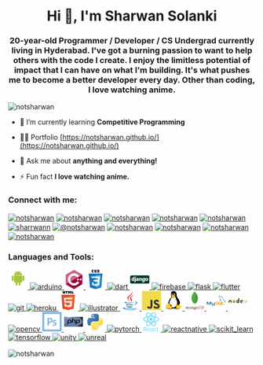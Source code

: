<h1 align="center">Hi 👋, I'm Sharwan Solanki</h1>
<h3 align="center">20-year-old Programmer / Developer / CS Undergrad currently living in Hyderabad. I've got a burning passion to want to help others with the code I create. I enjoy the limitless potential of impact that I can have on what I'm building. It's what pushes me to become a better developer every day. Other than coding, I love watching anime.</h3>

<p align="left"> <img src="https://komarev.com/ghpvc/?username=notsharwan&label=Profile%20views&color=0e75b6&style=flat" alt="notsharwan" /> </p>

- 🌱 I’m currently learning **Competitive Programming**

- 👨‍💻 Portfolio [https://notsharwan.github.io/](https://notsharwan.github.io/)

- 💬 Ask me about **anything and everything!**

- ⚡ Fun fact **I love watching anime.**

<h3 align="left">Connect with me:</h3>
<p align="left">
<a href="https://codepen.io/notsharwan" target="blank"><img align="center" src="https://cdn.jsdelivr.net/npm/simple-icons@3.0.1/icons/codepen.svg" alt="notsharwan" height="30" width="40" /></a>
<a href="https://dev.to/notsharwan" target="blank"><img align="center" src="https://cdn.jsdelivr.net/npm/simple-icons@3.0.1/icons/dev-dot-to.svg" alt="notsharwan" height="30" width="40" /></a>
<a href="https://twitter.com/notsharwan" target="blank"><img align="center" src="https://cdn.jsdelivr.net/npm/simple-icons@3.0.1/icons/twitter.svg" alt="notsharwan" height="30" width="40" /></a>
<a href="https://linkedin.com/in/notsharwan" target="blank"><img align="center" src="https://cdn.jsdelivr.net/npm/simple-icons@3.0.1/icons/linkedin.svg" alt="notsharwan" height="30" width="40" /></a>
<a href="https://fb.com/notsharwan" target="blank"><img align="center" src="https://cdn.jsdelivr.net/npm/simple-icons@3.0.1/icons/facebook.svg" alt="notsharwan" height="30" width="40" /></a>
<a href="https://instagram.com/sharrwann" target="blank"><img align="center" src="https://cdn.jsdelivr.net/npm/simple-icons@3.0.1/icons/instagram.svg" alt="sharrwann" height="30" width="40" /></a>
<a href="https://medium.com/@notsharwan" target="blank"><img align="center" src="https://cdn.jsdelivr.net/npm/simple-icons@3.0.1/icons/medium.svg" alt="@notsharwan" height="30" width="40" /></a>
<a href="https://www.codechef.com/users/notsharwan" target="blank"><img align="center" src="https://cdn.jsdelivr.net/npm/simple-icons@3.1.0/icons/codechef.svg" alt="notsharwan" height="30" width="40" /></a>
<a href="https://www.hackerrank.com/notsharwan" target="blank"><img align="center" src="https://cdn.jsdelivr.net/npm/simple-icons@3.0.1/icons/hackerrank.svg" alt="notsharwan" height="30" width="40" /></a>
<a href="https://codeforces.com/profile/notsharwan" target="blank"><img align="center" src="https://cdn.jsdelivr.net/npm/simple-icons@3.0.1/icons/codeforces.svg" alt="notsharwan" height="30" width="40" /></a>
<a href="https://auth.geeksforgeeks.org/user/notsharwan" target="blank"><img align="center" src="https://cdn.jsdelivr.net/npm/simple-icons@3.0.1/icons/geeksforgeeks.svg" alt="notsharwan" height="30" width="40" /></a>
</p>

<h3 align="left">Languages and Tools:</h3>
<p align="left"> <a href="https://developer.android.com" target="_blank"> <img src="https://raw.githubusercontent.com/devicons/devicon/master/icons/android/android-original-wordmark.svg" alt="android" width="40" height="40"/> </a> <a href="https://www.arduino.cc/" target="_blank"> <img src="https://cdn.worldvectorlogo.com/logos/arduino-1.svg" alt="arduino" width="40" height="40"/> </a> <a href="https://www.w3schools.com/cpp/" target="_blank"> <img src="https://raw.githubusercontent.com/devicons/devicon/master/icons/cplusplus/cplusplus-original.svg" alt="cplusplus" width="40" height="40"/> </a> <a href="https://www.w3schools.com/css/" target="_blank"> <img src="https://raw.githubusercontent.com/devicons/devicon/master/icons/css3/css3-original-wordmark.svg" alt="css3" width="40" height="40"/> </a> <a href="https://dart.dev" target="_blank"> <img src="https://www.vectorlogo.zone/logos/dartlang/dartlang-icon.svg" alt="dart" width="40" height="40"/> </a> <a href="https://www.djangoproject.com/" target="_blank"> <img src="https://raw.githubusercontent.com/devicons/devicon/master/icons/django/django-original.svg" alt="django" width="40" height="40"/> </a> <a href="https://firebase.google.com/" target="_blank"> <img src="https://www.vectorlogo.zone/logos/firebase/firebase-icon.svg" alt="firebase" width="40" height="40"/> </a> <a href="https://flask.palletsprojects.com/" target="_blank"> <img src="https://www.vectorlogo.zone/logos/pocoo_flask/pocoo_flask-icon.svg" alt="flask" width="40" height="40"/> </a> <a href="https://flutter.dev" target="_blank"> <img src="https://www.vectorlogo.zone/logos/flutterio/flutterio-icon.svg" alt="flutter" width="40" height="40"/> </a> <a href="https://git-scm.com/" target="_blank"> <img src="https://www.vectorlogo.zone/logos/git-scm/git-scm-icon.svg" alt="git" width="40" height="40"/> </a> <a href="https://heroku.com" target="_blank"> <img src="https://www.vectorlogo.zone/logos/heroku/heroku-icon.svg" alt="heroku" width="40" height="40"/> </a> <a href="https://www.w3.org/html/" target="_blank"> <img src="https://raw.githubusercontent.com/devicons/devicon/master/icons/html5/html5-original-wordmark.svg" alt="html5" width="40" height="40"/> </a> <a href="https://www.adobe.com/in/products/illustrator.html" target="_blank"> <img src="https://www.vectorlogo.zone/logos/adobe_illustrator/adobe_illustrator-icon.svg" alt="illustrator" width="40" height="40"/> </a> <a href="https://www.java.com" target="_blank"> <img src="https://raw.githubusercontent.com/devicons/devicon/master/icons/java/java-original.svg" alt="java" width="40" height="40"/> </a> <a href="https://developer.mozilla.org/en-US/docs/Web/JavaScript" target="_blank"> <img src="https://raw.githubusercontent.com/devicons/devicon/master/icons/javascript/javascript-original.svg" alt="javascript" width="40" height="40"/> </a> <a href="https://www.linux.org/" target="_blank"> <img src="https://raw.githubusercontent.com/devicons/devicon/master/icons/linux/linux-original.svg" alt="linux" width="40" height="40"/> </a> <a href="https://www.mongodb.com/" target="_blank"> <img src="https://raw.githubusercontent.com/devicons/devicon/master/icons/mongodb/mongodb-original-wordmark.svg" alt="mongodb" width="40" height="40"/> </a> <a href="https://www.mysql.com/" target="_blank"> <img src="https://raw.githubusercontent.com/devicons/devicon/master/icons/mysql/mysql-original-wordmark.svg" alt="mysql" width="40" height="40"/> </a> <a href="https://nodejs.org" target="_blank"> <img src="https://raw.githubusercontent.com/devicons/devicon/master/icons/nodejs/nodejs-original-wordmark.svg" alt="nodejs" width="40" height="40"/> </a> <a href="https://opencv.org/" target="_blank"> <img src="https://www.vectorlogo.zone/logos/opencv/opencv-icon.svg" alt="opencv" width="40" height="40"/> </a> <a href="https://www.photoshop.com/en" target="_blank"> <img src="https://raw.githubusercontent.com/devicons/devicon/master/icons/photoshop/photoshop-line.svg" alt="photoshop" width="40" height="40"/> </a> <a href="https://www.php.net" target="_blank"> <img src="https://raw.githubusercontent.com/devicons/devicon/master/icons/php/php-original.svg" alt="php" width="40" height="40"/> </a> <a href="https://www.python.org" target="_blank"> <img src="https://raw.githubusercontent.com/devicons/devicon/master/icons/python/python-original.svg" alt="python" width="40" height="40"/> </a> <a href="https://pytorch.org/" target="_blank"> <img src="https://www.vectorlogo.zone/logos/pytorch/pytorch-icon.svg" alt="pytorch" width="40" height="40"/> </a> <a href="https://reactjs.org/" target="_blank"> <img src="https://raw.githubusercontent.com/devicons/devicon/master/icons/react/react-original-wordmark.svg" alt="react" width="40" height="40"/> </a> <a href="https://reactnative.dev/" target="_blank"> <img src="https://reactnative.dev/img/header_logo.svg" alt="reactnative" width="40" height="40"/> </a> <a href="https://scikit-learn.org/" target="_blank"> <img src="https://upload.wikimedia.org/wikipedia/commons/0/05/Scikit_learn_logo_small.svg" alt="scikit_learn" width="40" height="40"/> </a> <a href="https://www.tensorflow.org" target="_blank"> <img src="https://www.vectorlogo.zone/logos/tensorflow/tensorflow-icon.svg" alt="tensorflow" width="40" height="40"/> </a> <a href="https://unity.com/" target="_blank"> <img src="https://www.vectorlogo.zone/logos/unity3d/unity3d-icon.svg" alt="unity" width="40" height="40"/> </a> <a href="https://unrealengine.com/" target="_blank"> <img src="https://raw.githubusercontent.com/kenangundogan/fontisto/036b7eca71aab1bef8e6a0518f7329f13ed62f6b/icons/svg/brand/unreal-engine.svg" alt="unreal" width="40" height="40"/> </a> </p>

<p><img align="center" src="https://github-readme-stats.vercel.app/api/top-langs?username=notsharwan&show_icons=true&locale=en&layout=compact" alt="notsharwan" /></p>
